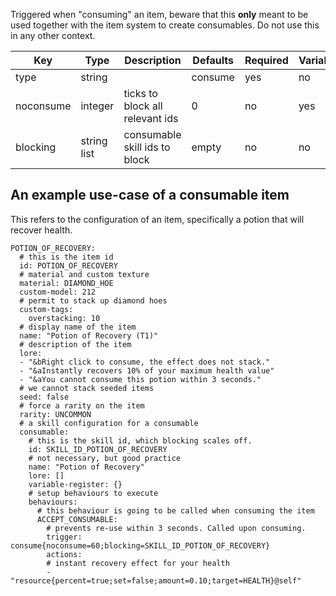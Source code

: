 Triggered when "consuming" an item, beware that this **only** meant to be used together with the item system to create consumables. Do not use this in any other context.

| Key | Type | Description | Defaults | Required | Variable |
|-|-|-|-|-|-|
| type | string | | consume | yes | no |
| noconsume | integer | ticks to block all relevant ids | 0 | no | yes |
| blocking | string list | consumable skill ids to block | empty | no | no |

## An example use-case of a consumable item

This refers to the configuration of an item, specifically a potion that will recover health.

```YML
POTION_OF_RECOVERY:
  # this is the item id
  id: POTION_OF_RECOVERY
  # material and custom texture
  material: DIAMOND_HOE
  custom-model: 212
  # permit to stack up diamond hoes
  custom-tags:
    overstacking: 10
  # display name of the item
  name: "Potion of Recovery (T1)"
  # description of the item
  lore:
  - "&bRight click to consume, the effect does not stack."
  - "&aInstantly recovers 10% of your maximum health value"
  - "&aYou cannot consume this potion within 3 seconds."
  # we cannot stack seeded items
  seed: false
  # force a rarity on the item
  rarity: UNCOMMON
  # a skill configuration for a consumable
  consumable:
    # this is the skill id, which blocking scales off.
    id: SKILL_ID_POTION_OF_RECOVERY
    # not necessary, but good practice
    name: "Potion of Recovery"
    lore: []
    variable-register: {}
    # setup behaviours to execute
    behaviours:
      # this behaviour is going to be called when consuming the item
      ACCEPT_CONSUMABLE:
        # prevents re-use within 3 seconds. Called upon consuming.
        trigger: consume{noconsume=60;blocking=SKILL_ID_POTION_OF_RECOVERY}
        actions:
        # instant recovery effect for your health
        - "resource{percent=true;set=false;amount=0.10;target=HEALTH}@self"
```